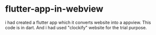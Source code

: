 # flutter-app-in-webview
i had created a flutter app which it converts website into a appview. This code is in dart. And i had used "clockify" website for the trial purpose. 
